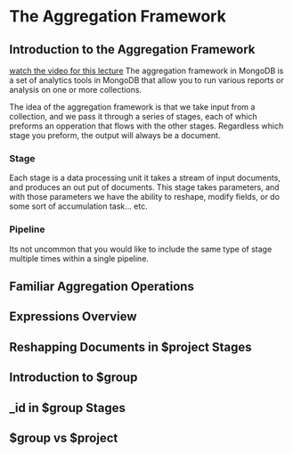 # The Aggregation Framework

## Introduction to the Aggregation Framework
  [watch the video for this lecture](https://www.youtube.com/watch?time_continue=6&v=p5bFDy94cnA)
  The aggregation framework in MongoDB is a set of analytics tools in MongoDB
  that allow you to run various reports or analysis on one or more collections.

  The idea of the aggregation framework is that we take input from a collection,
  and we pass it through a series of stages, each of which preforms an opperation
  that flows with the other stages. Regardless which stage you preform, the output
  will always be a document.

  ### Stage
  Each stage is a data processing unit it takes a stream of input documents, and produces
  an out put of documents. This stage takes parameters, and with those parameters we have
  the ability to reshape, modify fields, or do some sort of accumulation task... etc.

  ### Pipeline
  Its not uncommon that you would like to include the same type of stage multiple times
  within a single pipeline.
## Familiar Aggregation Operations
## Expressions Overview
## Reshapping Documents in $project Stages
## Introduction to $group
## _id in $group Stages
## $group vs $project
